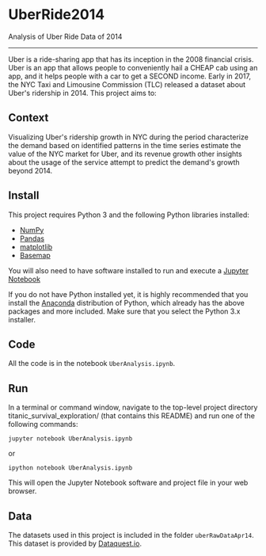 # UberRide2014
Analysis of Uber Ride Data of 2014
***

Uber is a ride-sharing app that has its inception in the 2008 financial crisis. Uber is an app that allows people to conveniently hail a CHEAP cab using an app, and it helps people with a car to get a SECOND income. Early in 2017, the NYC Taxi and Limousine Commission (TLC) released a dataset about Uber's ridership in 2014. This project aims to:

## Context 
Visualizing Uber's ridership growth in NYC during the period characterize the demand based on identified patterns in the time series estimate the value of the NYC market for Uber, and its revenue growth other insights about the usage of the service
attempt to predict the demand's growth beyond 2014.

## Install
This project requires Python 3 and the following Python libraries installed:

- [NumPy](http://www.numpy.org/)
- [Pandas](http://pandas.pydata.org)
- [matplotlib](http://matplotlib.org/)
- [Basemap](http://matplotlib.org/basemap/)

You will also need to have software installed to run and execute a [Jupyter Notebook](http://ipython.org/notebook.html)

If you do not have Python installed yet, it is highly recommended that you install the [Anaconda](http://continuum.io/downloads) distribution of Python, which already has the above packages and more included. Make sure that you select the Python 3.x installer.

## Code
All the code is in the notebook `UberAnalysis.ipynb`.

## Run
In a terminal or command window, navigate to the top-level project directory titanic_survival_exploration/ (that contains this README) and run one of the following commands:

```
jupyter notebook UberAnalysis.ipynb
```

or
```
ipython notebook UberAnalysis.ipynb
```
This will open the Jupyter Notebook software and project file in your web browser.

## Data
The datasets used in this project is included in the folder `uberRawDataApr14`. This dataset is provided by [Dataquest.io](https://www.dataquest.io).
